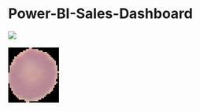 # Power-BI-Sales-Dashboard

![](https://github.com/tushar385/Sales-Power-BI-Dashboard-Screenshot.png)



![](https://github.com/tushar385/Malaria-Detection-using-CNN/blob/master/Screenshot/Uninfected/C3thin_original_IMG_20150608_162922_cell_191.png)
